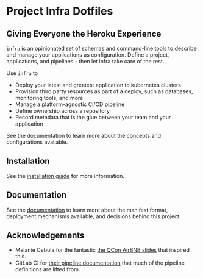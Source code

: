 # Project Infra Dotfiles
## Giving Everyone the Heroku Experience

`infra` is an opinionated set of schemas and command-line tools to describe and manage
your applications as configuration.  Define a project, applications, and pipelines -
then let infra take care of the rest.

Use `infra` to

* Deploy your latest and greatest application to kubernetes clusters
* Provision third party resources as part of a deploy, such as databases,
  monitoring tools, and more
* Manage a platform-agnostic CI/CD pipeline
* Define ownership across a repository
* Record metadata that is the glue between your team and your application

See the documentation to learn more about the concepts and configurations available.

## Installation

See the [installation guide](./docs/installation/) for more information.

## Documentation

See the [documentation](./docs/index.md) to learn more about the manifest format,
deployment mechanisms available, and decisions behind this project.

## Acknowledgements

* Melanie Cebula for the fantastic [the QCon AirBNB slides][qcon-airbnb] that inspired this.
* GitLab CI for [their pipeline documentation][gitlab-ci-yaml] that much of the pipeline definitions are lifted from.

[qcon-airbnb]: https://qconlondon.com/system/files/presentation-slides/qcon_london_2019.pdf
[gitlab-ci-yaml]: https://docs.gitlab.com/ee/ci/yaml/